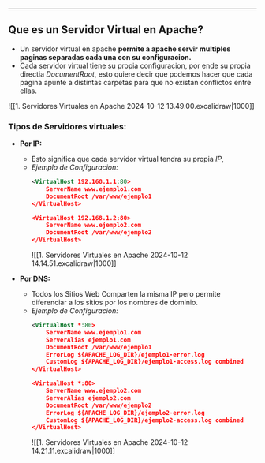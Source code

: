 
---
## Que es un Servidor Virtual en Apache?
- Un servidor virtual en apache **permite a apache servir multiples paginas separadas cada una con su configuracion.**  
- Cada servidor virtual tiene su propia configuracion, por ende su propia directia *DocumentRoot*, esto quiere decir que podemos hacer que cada pagina apunte a distintas carpetas para que no existan conflictos entre ellas.

![[1. Servidores Virtuales en Apache 2024-10-12 13.49.00.excalidraw|1000]]

### Tipos de Servidores virtuales:

- **Por IP:**
	- Esto significa que cada servidor virtual tendra su propia *IP*, 
	- *Ejemplo de Configuracion:*
		```xml
		<VirtualHost 192.168.1.1:80>
		    ServerName www.ejemplo1.com
		    DocumentRoot /var/www/ejemplo1
		</VirtualHost>
		
		<VirtualHost 192.168.1.2:80>
		    ServerName www.ejemplo2.com
		    DocumentRoot /var/www/ejemplo2
		</VirtualHost>
		```
		![[1. Servidores Virtuales en Apache 2024-10-12 14.14.51.excalidraw|1000]]


- **Por DNS:**
	- Todos los Sitios Web Comparten la misma IP pero permite diferenciar a los sitios por los nombres de dominio.
	- *Ejemplo de Configuracion:*
		```xml
		<VirtualHost *:80>
		    ServerName www.ejemplo1.com
		    ServerAlias ejemplo1.com
		    DocumentRoot /var/www/ejemplo1
		    ErrorLog ${APACHE_LOG_DIR}/ejemplo1-error.log
		    CustomLog ${APACHE_LOG_DIR}/ejemplo1-access.log combined
		</VirtualHost>
		
		<VirtualHost *:80>
		    ServerName www.ejemplo2.com
		    ServerAlias ejemplo2.com
		    DocumentRoot /var/www/ejemplo2
		    ErrorLog ${APACHE_LOG_DIR}/ejemplo2-error.log
		    CustomLog ${APACHE_LOG_DIR}/ejemplo2-access.log combined
		</VirtualHost>
		```
		![[1. Servidores Virtuales en Apache 2024-10-12 14.21.11.excalidraw|1000]]






